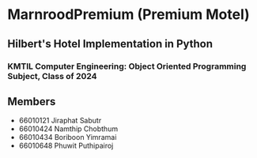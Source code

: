 # MarnroodPremium (Premium Motel)
## Hilbert's Hotel Implementation in Python
### KMTIL Computer Engineering: Object Oriented Programming Subject, Class of 2024


## Members
- 66010121 Jiraphat Sabutr
- 66010424 Namthip Chobthum
- 66010434 Boriboon Yimramai
- 66010648 Phuwit Puthipairoj
